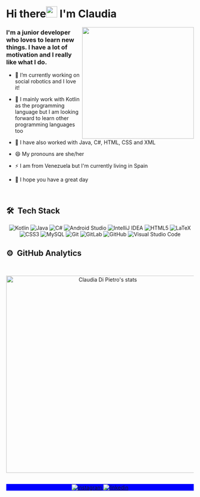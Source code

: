 <h1 align="left">Hi there<img src="https://raw.githubusercontent.com/kaueMarques/kaueMarques/master/hi.gif" width="30px"> I'm Claudia</h1>
<img align="right" width="300em" height="300em" src=""/>

### I'm a junior developer who loves to learn new things. I have a lot of motivation and I really like what I do.


- 🔭 I’m currently working on social robotics and I love it!


- 🌱 I mainly work with Kotlin as the programming language but I am looking forward to learn other programming languages too


- :open_hands: I have also worked with Java, C#, HTML, CSS and XML


- 😄 My pronouns are she/her


- ⚡ I am from Venezuela but I'm currently living in Spain

- :blossom: I hope you have a great day

<br>

## 🛠 &nbsp;Tech Stack
<div align="center">
  
  
![Kotlin](https://img.shields.io/badge/kotlin-%230095D5.svg?style=for-the-badge&logo=kotlin&logoColor=white)
![Java](https://img.shields.io/badge/java-%23ED8B00.svg?style=for-the-badge&logo=java&logoColor=white)
![C#](https://img.shields.io/badge/c%23-%23239120.svg?style=for-the-badge&logo=c-sharp&logoColor=white)
![Android Studio](https://img.shields.io/badge/Android%20Studio-3DDC84.svg?style=for-the-badge&logo=android-studio&logoColor=white)
![IntelliJ IDEA](https://img.shields.io/badge/IntelliJIDEA-000000.svg?style=for-the-badge&logo=intellij-idea&logoColor=white)
![HTML5](https://img.shields.io/badge/html5-%23E34F26.svg?style=for-the-badge&logo=html5&logoColor=white)
![LaTeX](https://img.shields.io/badge/latex-%23008080.svg?style=for-the-badge&logo=latex&logoColor=white)
![CSS3](https://img.shields.io/badge/css3-%231572B6.svg?style=for-the-badge&logo=css3&logoColor=white)
![MySQL](https://img.shields.io/badge/mysql-%2300f.svg?style=for-the-badge&logo=mysql&logoColor=white)
![Git](https://img.shields.io/badge/git-%23F05033.svg?style=for-the-badge&logo=git&logoColor=white)
![GitLab](https://img.shields.io/badge/gitlab-%23181717.svg?style=for-the-badge&logo=gitlab&logoColor=white)
![GitHub](https://img.shields.io/badge/github-%23121011.svg?style=for-the-badge&logo=github&logoColor=white)
![Visual Studio Code](https://img.shields.io/badge/Visual%20Studio%20Code-0078d7.svg?style=for-the-badge&logo=visual-studio-code&logoColor=white)

</div>


## ⚙️ &nbsp;GitHub Analytics
<br>

<p align="center">
<img width="530em" src="https://github-readme-stats.vercel.app/api?username=claudiadipietro&show_icons=true&theme=nightowl" alt="Claudia Di Pietro's stats"/>
</p>

##

<p align="center" style="background:blue">
  <a href="https://instagram.com/claudiadi.p" target="_blank">
 <img align="center" src="https://img.shields.io/badge/-Instagram-05122A?style=flat&logo=instagram" alt="instagram"/>
</a>
<a href="https://www.linkedin.com/in/claudiadipietro/ target="_blank">
  <img align="center" src="https://img.shields.io/badge/-LinkedIn-05122A?style=flat&logo=linkedin" alt="linkedin"/>
</a>
</p>
                                                                                                                


